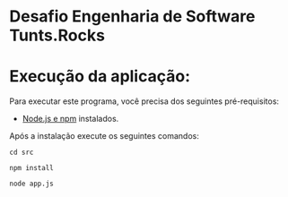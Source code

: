 # Desafio Engenharia de Software Tunts.Rocks

# Execução da aplicação:
Para executar este programa, você precisa dos seguintes pré-requisitos:
- <a href="https://docs.npmjs.com/downloading-and-installing-node-js-and-npm">Node.js e npm</a> instalados.

Após a instalação execute os seguintes comandos:
```
cd src
```
```
npm install
```
```
node app.js
```
